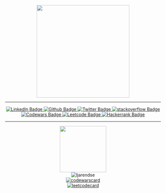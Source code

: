 
<div id="header" align="center">
  <img src="https://media.giphy.com/media/hqU2KkjW5bE2v2Z7Q2/giphy.gif" width="300"/>
</div>


<hr>
<div id="badges" align="center">
  <a href="https://www.linkedin.com/in/ljarendse/">
    <img src="https://img.shields.io/badge/LinkedIn-grey?style=for-the-badge&logo=linkedin&logoColor=white" alt="LinkedIn Badge"/>
  </a>
  <a href="https://github.com/ljarendse">
    <img src="https://img.shields.io/badge/github-grey?style=for-the-badge&logo=github&logoColor=white" alt="Github Badge"/>
  </a>
  <a href="https://twitter.com/ljarendse">
    <img src="https://img.shields.io/badge/Twitter-grey?style=for-the-badge&logo=twitter&logoColor=white" alt="Twitter Badge"/>
  </a>
    <a href="https://stackoverflow.com/users/11346616/ljarendse">
    <img src="https://img.shields.io/badge/stackoverflow-grey?style=for-the-badge&logo=stackoverflow&logoColor=white" alt="stackoverflow Badge"/>
  </a>
  <a href="https://www.codewars.com/users/%E3%82%AA%E3%82%B5%E3%83%A0">
    <img src="https://img.shields.io/badge/codewars-grey?style=for-the-badge&logo=codewars&logoColor=white" alt="Codewars Badge"/>
  </a>
   <a href="https://leetcode.com/LJArendse/">
    <img src="https://img.shields.io/badge/leetcode-grey?style=for-the-badge&logo=leetcode&logoColor=white" alt="Leetcode Badge"/>
  </a>
    <a href="https://www.hackerrank.com/ljarendse">
    <img src="https://img.shields.io/badge/hackerrank-grey?style=for-the-badge&logo=hackerrank&logoColor=white" alt="Hackerrank Badge"/>
  </a>
</div>
<hr>

<div id="header" align="center">
  <img src="https://media.giphy.com/media/KzJkzjggfGN5Py6nkT/giphy.gif" width="150"/>
</div>

<!--<div align="center">--> 
<!--![Anurag's GitHub stats](https://github-readme-stats.vercel.app/api?username=ljarendse&show_icons=true&theme=merko)-->
<!-- <img src="https://github-readme-stats.vercel.app/api?username=ljarendse&show_icons=true&theme=merko" alt="ljarendse" />--> 
<!--</div>-->

<div align="center">
<!--[![GitHub Streak](https://streak-stats.demolab.com/?user=ljarendse&theme=highcontrast))](https://git.io/streak-stats)-->
  <img src="https://streak-stats.demolab.com/?user=ljarendse&theme=highcontrast" alt="ljarendse" />
</div>

<!--https://github.com/DiniFarb/codewars_readme_stats-->
<!--![Codewars](https://github.r2v.ch/codewars?user=オサム&name=true&top_languages=true&stroke=%23BB432C)-->
<div align="center">
  <a href="https://www.codewars.com/users/%E3%82%AA%E3%82%B5%E3%83%A0">
    <img src="https://github.r2v.ch/codewars?user=オサム&name=true&top_languages=true&stroke=%23BB432C" alt="codewarscard"/>
  </a>
</div>


<!--https://github.com/JacobLinCool/LeetCode-Stats-Card-->
<!--![Leetcode Stats](https://leetcard.jacoblin.cool/LJArendse?theme=dark?ext=activity)-->
<div align="center">
  <a href="https://leetcode.com/LJArendse/">
    <img src="https://leetcard.jacoblin.cool/ljarendse?theme=dark&ext=activity" alt="leetcodecard"/>
  </a>
</div>


<!--<h2 align="center">Latest Project Contributions</h2>-->

<!--<div align="center">-->
<!--  <a href="https://github.com/ganyariya/gym-md">-->
<!--    <img src="https://github-readme-stats.vercel.app/api/pin/?username=ganyariya&repo=gym-md&theme=merko" alt="gym-md"/>-->
<!--  </a>-->
<!--</div>-->

<!--<div align="center">-->
<!--  <a href="https://github.com/awsdocs/aws-cloudformation-user-guide">-->
<!--    <img src="https://github-readme-stats.vercel.app/api/pin/?username=awsdocs&repo=aws-cloudformation-user-guide&theme=merko" alt="aws-cloudformation-user-guide"/>-->
<!--  </a>-->
<!--</div>-->

<!--<div align="center">-->
<!--  <a href="https://github.com/gameaischool2021members/change">-->
<!--    <img src="https://github-readme-stats.vercel.app/api/pin/?username=gameaischool2021members&repo=change&theme=merko" alt="change"/>-->
<!--  </a>-->
<!--</div> -->




